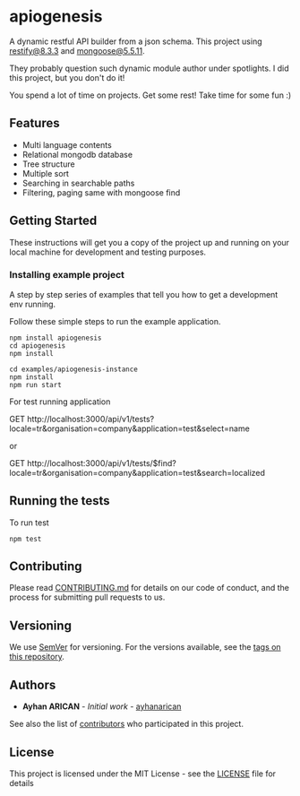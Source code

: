 # apiogenesis
A dynamic restful API builder from a json schema. This project using restify@8.3.3 and mongoose@5.5.11.

They probably question such dynamic module author under spotlights. I did this project, but you don't do it!

You spend a lot of time on projects. Get some rest! Take time for some fun :)

## Features
* Multi language contents
* Relational mongodb database
* Tree structure
* Multiple sort
* Searching in searchable paths
* Filtering, paging same with mongoose find

## Getting Started

These instructions will get you a copy of the project up and running on your local machine for development and testing purposes. 

### Installing example project

A step by step series of examples that tell you how to get a development env running.

Follow these simple steps to run the example application.

```
npm install apiogenesis
cd apiogenesis
npm install

cd examples/apiogenesis-instance
npm install
npm run start
```
For test running application

GET http://localhost:3000/api/v1/tests?locale=tr&organisation=company&application=test&select=name

or

GET http://localhost:3000/api/v1/tests/$find?locale=tr&organisation=company&application=test&search=localized

## Running the tests

To run test

```
npm test
```
## Contributing

Please read [CONTRIBUTING.md](https://gist.github.com/ayhanarican/cb0a2dc11934bedcfe2813ad01e4392e) for details on our code of conduct, and the process for submitting pull requests to us.

## Versioning

We use [SemVer](http://semver.org/) for versioning. For the versions available, see the [tags on this repository](https://github.com/ayhanarican/apiogenesis/tags). 

## Authors

* **Ayhan ARICAN** - *Initial work* - [ayhanarican](https://github.com/ayhanarican)

See also the list of [contributors](https://github.com/ayhanarican/apiogenesis/contributors) who participated in this project.

## License

This project is licensed under the MIT License - see the [LICENSE](LICENSE) file for details

